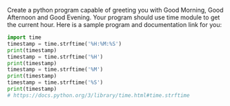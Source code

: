 Create a python program capable of greeting you with Good Morning, Good Afternoon and Good Evening. Your program should use time module to get the current hour. Here is a sample program and documentation link for you:

```python
import time
timestamp = time.strftime('%H:%M:%S')
print(timestamp)
timestamp = time.strftime('%H')
print(timestamp)
timestamp = time.strftime('%M')
print(timestamp)
timestamp = time.strftime('%S')
print(timestamp)
# https://docs.python.org/3/library/time.html#time.strftime
```
